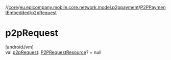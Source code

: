 //[core](../../../index.md)/[eu.epicompany.mobile.core.network.model.p2ppayment](../index.md)/[P2PPaymentEmbedded](index.md)/[p2pRequest](p2p-request.md)

# p2pRequest

[androidJvm]\
val [p2pRequest](p2p-request.md): [P2PRequestResource](../-p2-p-request-resource/index.md)? = null
